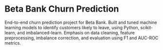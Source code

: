 # Beta Bank Churn Prediction
End-to-end churn prediction project for Beta Bank. Built and tuned machine learning models to identify customers likely to leave, using Python, scikit-learn, and imbalanced-learn. Emphasis on data cleaning, feature preprocessing, imbalance correction, and evaluation using F1 and AUC-ROC metrics.
